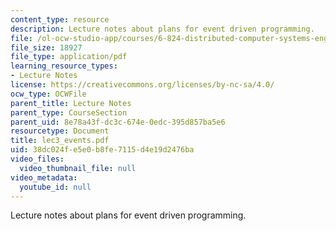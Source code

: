 ```yaml
---
content_type: resource
description: Lecture notes about plans for event driven programming.
file: /ol-ocw-studio-app/courses/6-824-distributed-computer-systems-engineering-spring-2006/38dc024fe5e0b8fe7115d4e19d2476ba_lec3_events.pdf
file_size: 18927
file_type: application/pdf
learning_resource_types:
- Lecture Notes
license: https://creativecommons.org/licenses/by-nc-sa/4.0/
ocw_type: OCWFile
parent_title: Lecture Notes
parent_type: CourseSection
parent_uid: 8e78a43f-dc3c-674e-0edc-395d857ba5e6
resourcetype: Document
title: lec3_events.pdf
uid: 38dc024f-e5e0-b8fe-7115-d4e19d2476ba
video_files:
  video_thumbnail_file: null
video_metadata:
  youtube_id: null
---
```

Lecture notes about plans for event driven programming.
